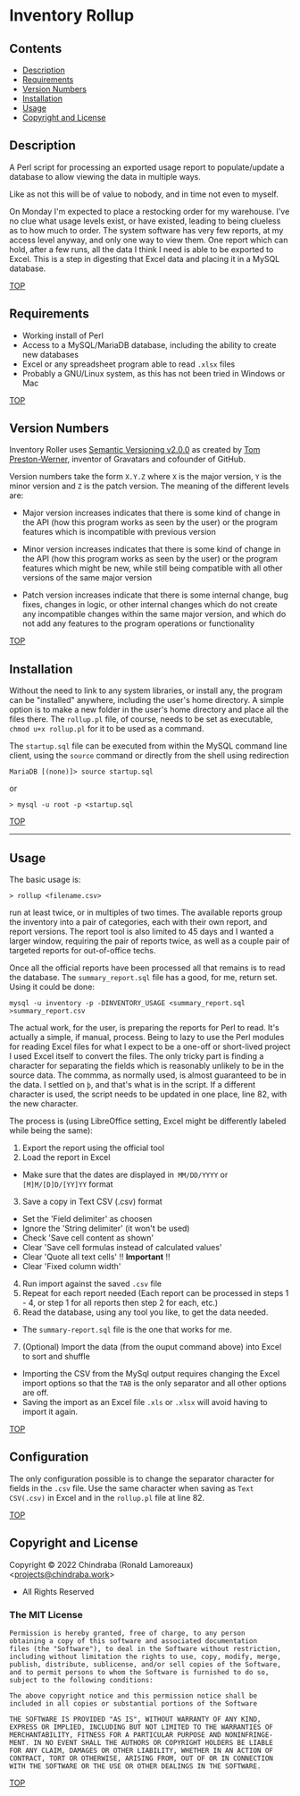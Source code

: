# Inventory Rollup

## Contents

- [Description](#description)
- [Requirements](#requirements)
- [Version Numbers](#version-numbers)
- [Installation](#installation)
- [Usage](#usage)
- [Copyright and License](#copyright-and-license)


## Description

A Perl script for processing an exported usage report to populate/update a database to allow viewing the data in multiple ways.

Like as not this will be of value to nobody, and in time not even to myself.

On Monday I'm expected to place a restocking order for my warehouse. I've no clue what usage levels exist, or have existed, leading to being clueless as to how much to order. The system software has very few reports, at my access level anyway, and only one way to view them. One report which can hold, after a few runs, all the data I think I need is able to be exported to Excel. This is a step in digesting that Excel data and placing it in a MySQL database.

[TOP](#contents)

## Requirements

- Working install of Perl
- Access to a MySQL/MariaDB database, including the ability to create new databases
- Excel or any spreadsheet program able to read `.xlsx` files
- Probably a GNU/Linux system, as this has not been tried in Windows or Mac


[TOP](#contents)

## Version Numbers

Inventory Roller uses [Semantic Versioning v2.0.0](https://semver.org/spec/v2.0.0.html) as created by [Tom Preston-Werner](http://tom.preston-werner.com/), inventor of Gravatars and cofounder of GitHub.

Version numbers take the form `X.Y.Z` where `X` is the major version, `Y` is the minor version and `Z` is the patch version. The meaning of the different levels are:

- Major version increases indicates that there is some kind of change in the API (how this program works as seen by the user) or the program features which is incompatible with previous version

- Minor version increases indicates that there is some kind of change in the API (how this program works as seen by the user) or the program features which might be new, while still being compatible with all other versions of the same major version

- Patch version increases indicate that there is some internal change, bug fixes, changes in logic, or other internal changes which do not create any incompatible changes within the same major version, and which do not add any features to the program operations or functionality

[TOP](#contents)

## Installation

Without the need to link to any system libraries, or install any, the program can be "installed" anywhere, including the user's home directory. A simple option is to make a new folder in the user's home directory and place all the files there. The `rollup.pl` file, of course, needs to be set as executable, `chmod u+x rollup.pl` for it to be used as a command.

The `startup.sql` file can be executed from within the MySQL command line client, using the `source` command or directly from the shell using redirection

```
MariaDB [(none)]> source startup.sql
```

or

```
> mysql -u root -p <startup.sql
```

[TOP](#contents)

---

## Usage

The basic usage is:
```
> rollup <filename.csv>
```
run at least twice, or in multiples of two times. The available reports group the inventory into a pair of categories, each with their own report, and report versions. The report tool is also limited to 45 days and I wanted a larger window, requiring the pair of reports twice, as well as a couple pair of targeted reports for out-of-office techs.

Once all the official reports have been processed all that remains is to read the database. The `summary_report.sql` file has a good, for me, return set. Using it could be done:
```
mysql -u inventory -p -DINVENTORY_USAGE <summary_report.sql >summary_report.csv
```

The actual work, for the user, is preparing the reports for Perl to read. It's actually a simple, if manual, process. Being to lazy to use the Perl modules for reading Excel files for what I expect to be a one-off or short-lived project I used Excel itself to convert the files. The only tricky part is finding a character for separating the fields which is reasonably unlikely to be in the source data. The commma, as normally used, is almost guaranteed to be in the data. I settled on `þ`, and that's what is in the script. If a different character is used, the script needs to be updated in one place, line 82, with the new character.

The process is (using LibreOffice setting, Excel might be differently labeled while being the same):

1.  Export the report using the official tool
2.  Load the report in Excel
   -  Make sure that the dates are displayed in` MM/DD/YYYY` or `[M]M/[D]D/[YY]YY` format
3.  Save a copy in Text CSV (.csv) format
   -  Set the 'Field delimiter' as choosen
   -  Ignore the 'String delimiter' (it won't be used)
   -  Check 'Save cell content as shown'
   -  Clear 'Save cell formulas instead of calculated values'
   -  Clear 'Quote all text cells'  !! **Important** !!
   -  Clear 'Fixed column width'
4.  Run import against the saved `.csv` file
5.  Repeat for each report needed (Each report can be processed in steps 1 - 4, or step 1 for all reports then step 2 for each, etc.)
6.  Read the database, using any tool you like, to get the data needed.
  -  The `summary-report.sql` file is the one that works for me.
7.  (Optional) Import the data (from the ouput command above) into Excel to sort and shuffle
  -  Importing the CSV from the MySql output requires changing the Excel import options so that the `TAB` is the only separator and all other options are off.
  -  Saving the import as an Excel file `.xls` or `.xlsx` will avoid having to import it again.

[TOP](#contents)

## Configuration

The only configuration possible is to change the separator character for fields in the `.csv` file. Use the same character when saving as `Text CSV(.csv)` in Excel and in the `rollup.pl` file at line 82.


[TOP](#contents)

## Copyright and License

Copyright © 2022 Chindraba (Ronald Lamoreaux)
                 <[projects@chindraba.work](mailto:projects@chindraba.work?subject=Inventory%20Rollup)>
- All Rights Reserved

### The MIT License

    Permission is hereby granted, free of charge, to any person
    obtaining a copy of this software and associated documentation
    files (the "Software"), to deal in the Software without restriction,
    including without limitation the rights to use, copy, modify, merge,
    publish, distribute, sublicense, and/or sell copies of the Software,
    and to permit persons to whom the Software is furnished to do so,
    subject to the following conditions:

    The above copyright notice and this permission notice shall be
    included in all copies or substantial portions of the Software

    THE SOFTWARE IS PROVIDED "AS IS", WITHOUT WARRANTY OF ANY KIND,
    EXPRESS OR IMPLIED, INCLUDING BUT NOT LIMITED TO THE WARRANTIES OF
    MERCHANTABILITY, FITNESS FOR A PARTICULAR PURPOSE AND NONINFRINGE-
    MENT. IN NO EVENT SHALL THE AUTHORS OR COPYRIGHT HOLDERS BE LIABLE
    FOR ANY CLAIM, DAMAGES OR OTHER LIABILITY, WHETHER IN AN ACTION OF
    CONTRACT, TORT OR OTHERWISE, ARISING FROM, OUT OF OR IN CONNECTION
    WITH THE SOFTWARE OR THE USE OR OTHER DEALINGS IN THE SOFTWARE.

[TOP](#contents)

